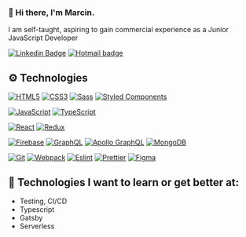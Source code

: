 ### 👋 Hi there, I'm Marcin.

I am self-taught, aspiring to gain commercial experience as a Junior JavaScript Developer 

[![Linkedin Badge](https://img.shields.io/badge/-LinkedIn-blue?style=flat-square&logo=Linkedin&logoColor=white&link=https://www.linkedin.com/in/marlucz/)](https://www.linkedin.com/in/marlucz/)
[![Hotmail badge](https://img.shields.io/badge/-Outlook-blue?style=flat-square&logo=Microsoft-Outlook&logoColor=white&link=mailto:marcin_luczak@hotmail.com)](mailto:marcin_luczak@hotmail.com)

## ⚙️ Technologies 

[![HTML5](https://img.shields.io/badge/-HTML5-E34F26?style=flat-square&logo=html5&logoColor=white&link=https://github.com/marlucz/)](https://github.com/marlucz/)
[![CSS3](https://img.shields.io/badge/-CSS3-1572B6?style=flat-square&logo=css3&link=https://github.com/marlucz/)](https://github.com/marlucz/)
[![Sass](https://img.shields.io/badge/-Sass-black?style=flat-square&logo=Sass&logoColor=pink)](https://github.com/marlucz/)
[![Styled Components](https://img.shields.io/badge/-StyledComponents-black?style=flat-square&logo=Styled-Components)](https://github.com/marlucz/)

[![JavaScript](https://img.shields.io/badge/-JavaScript-black?style=flat-square&logo=javascript&link=https://github.com/marlucz/)](https://github.com/marlucz/)
[![TypeScript](https://img.shields.io/badge/-TypeScript-007ACC?style=flat-square&logo=typescript&link=https://github.com/marlucz/)](https://github.com/marlucz/)

[![React](https://img.shields.io/badge/-React-black?style=flat-square&logo=react)](https://github.com/marlucz/)
[![Redux](https://img.shields.io/badge/-Redux-black?style=flat-square&logo=Redux&logoColor=pink)](https://github.com/marlucz/)

[![Firebase](https://img.shields.io/badge/-Firebase-orange?style=flat-square&logo=Firebase&logoColor=white)](https://github.com/marlucz/)
[![GraphQL](https://img.shields.io/badge/-GraphQL-E10098?style=flat-square&logo=graphql&link=https://github.com/marlucz/)](https://github.com/marlucz/)
[![Apollo GraphQL](https://img.shields.io/badge/-Apollo%20GraphQL-311C87?style=flat-square&logo=apollo-graphql&link=https://github.com/marlucz/)](https://github.com/marlucz/)
[![MongoDB](https://img.shields.io/badge/-MongoDB-geen?style=flat-square&logo=Mongodb&logoColor=white&link=https://github.com/marlucz/)](https://github.com/marlucz/)

[![Git](https://img.shields.io/badge/-Git-black?style=flat-square&logo=git&link=https://github.com/marlucz/)](https://github.com/marlucz/)
[![Webpack](https://img.shields.io/badge/-Webpack-blue?style=flat-square&logo=Webpack&logoColor=white)](https://github.com/marlucz/)
[![Eslint](https://img.shields.io/badge/-Eslint-purple?style=flat-square&logo=Eslint&logoColor=white)](https://github.com/marlucz/)
[![Prettier](https://img.shields.io/badge/-Prettier-black?style=flat-square&logo=Prettier&logoColor=white)](https://github.com/marlucz/)
[![Figma](https://img.shields.io/badge/-Figma-gray?style=flat-square&logo=Figma)](https://github.com/marlucz/)

## 📖 Technologies I want to learn or get better at:

- Testing, CI/CD
- Typescript
- Gatsby
- Serverless

